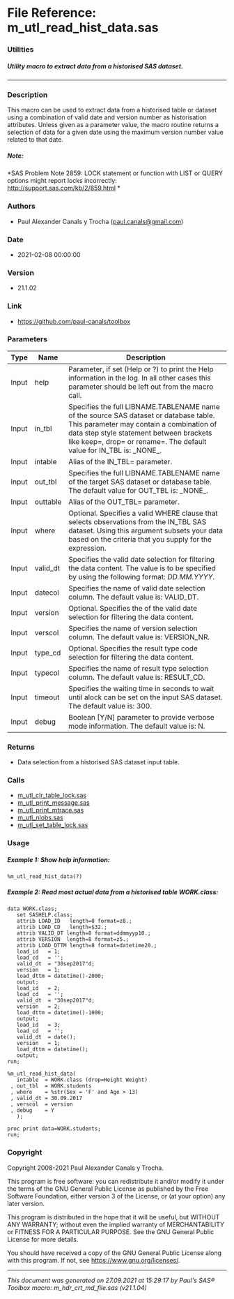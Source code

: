 # File Reference: m_utl_read_hist_data.sas

### Utilities

##### Utility macro to extract data from a historised SAS dataset.

***

### Description
This macro can be used to extract data from a historised table or dataset using a combination of valid date and version number as historisation attributes. Unless given as a parameter value, the macro routine returns a selection of data for a given date using the maximum version number value related to that date.

##### *Note:*
*SAS Problem Note 2859: LOCK statement or function with LIST or QUERY options might report locks incorrectly:
 http://support.sas.com/kb/2/859.html
*

### Authors
* Paul Alexander Canals y Trocha (paul.canals@gmail.com)

### Date
* 2021-02-08 00:00:00

### Version
* 21.1.02

### Link
* https://github.com/paul-canals/toolbox

### Parameters
| Type | Name | Description |
| ---- | ---- | ----------- |
| Input | help | Parameter, if set (Help or ?) to print the Help information in the log. In all other cases this parameter should be left out from the macro call. |
| Input | in_tbl | Specifies the full LIBNAME.TABLENAME name of the source SAS dataset or database table. This parameter may contain a combination of data step style statement between brackets like keep=, drop= or rename=. The default value for IN_TBL is: \_NONE\_. |
| Input | intable | Alias of the IN_TBL= parameter. |
| Input | out_tbl | Specifies the full LIBNAME.TABLENAME name of the target SAS dataset or database table. The default value for OUT_TBL is: \_NONE\_. |
| Input | outtable | Alias of the OUT_TBL= parameter. |
| Input | where | Optional. Specifies a valid WHERE clause that selects observations from the IN_TBL SAS dataset. Using this argument subsets your data based on the criteria that you supply for the expression. |
| Input | valid_dt | Specifies the valid date selection for filtering the data content. The value is to be specified by using the following format: _DD.MM.YYYY_. |
| Input | datecol | Specifies the name of valid date selection column. The default value is: VALID_DT. |
| Input | version | Optional. Specifies the of the valid date selection for filtering the data content. |
| Input | verscol | Specifies the name of version selection column. The default value is: VERSION_NR. |
| Input | type_cd | Optional. Specifies the result type code selection for filtering the data content. |
| Input | typecol | Specifies the name of result type selection column. The default value is: RESULT_CD. |
| Input | timeout | Specifies the waiting time in seconds to wait until alock can be set on the input SAS dataset. The default value is: 300. |
| Input | debug | Boolean [Y/N] parameter to provide verbose mode information. The default value is: N. |

### Returns
* Data selection from a historised SAS dataset input table.

### Calls
* [m_utl_clr_table_lock.sas](m_utl_clr_table_lock.md)
* [m_utl_print_message.sas](m_utl_print_message.md)
* [m_utl_print_mtrace.sas](m_utl_print_mtrace.md)
* [m_utl_nlobs.sas](m_utl_nlobs.md)
* [m_utl_set_table_lock.sas](m_utl_set_table_lock.md)

### Usage

##### Example 1: Show help information:
```sas
%m_utl_read_hist_data(?)
```

##### Example 2: Read most actual data from a historised table WORK.class:
```sas
data WORK.class;
   set SASHELP.class;
   attrib LOAD_ID   length=8 format=z8.;
   attrib LOAD_CD   length=$32.;
   attrib VALID_DT length=8 format=ddmmyyp10.;
   attrib VERSION  length=8 format=z5.;
   attrib LOAD_DTTM length=8 format=datetime20.;
   load_id   = 1;
   load_cd   = '';
   valid_dt  = "30sep2017"d;
   version   = 1;
   load_dttm = datetime()-2000;
   output;
   load_id   = 2;
   load_cd   = '';
   valid_dt  = "30sep2017"d;
   version   = 2;
   load_dttm = datetime()-1000;
   output;
   load_id   = 3;
   load_cd   = '';
   valid_dt  = date();
   version   = 1;
   load_dttm = datetime();
   output;
run;

%m_utl_read_hist_data(
   intable  = WORK.class (drop=Height Weight)
 , out_tbl  = WORK.students
 , where    = %str(Sex = 'F' and Age > 13)
 , valid_dt = 30.09.2017
 , verscol  = version
 , debug    = Y
   );

proc print data=WORK.students;
run;
```

### Copyright
Copyright 2008-2021 Paul Alexander Canals y Trocha. 
 
This program is free software: you can redistribute it and/or modify 
it under the terms of the GNU General Public License as published by 
the Free Software Foundation, either version 3 of the License, or 
(at your option) any later version. 
 
This program is distributed in the hope that it will be useful, 
but WITHOUT ANY WARRANTY; without even the implied warranty of 
MERCHANTABILITY or FITNESS FOR A PARTICULAR PURPOSE. See the 
GNU General Public License for more details. 
 
You should have received a copy of the GNU General Public License 
along with this program. If not, see <https://www.gnu.org/licenses/>. 


***
*This document was generated on 27.09.2021 at 15:29:17  by Paul's SAS&reg; Toolbox macro: m_hdr_crt_md_file.sas (v21.1.04)*
